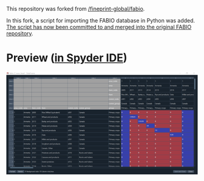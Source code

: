 This repository was forked from [/fineprint-global/fabio](https://github.com/fineprint-global/fabio).

In this fork, a script for importing the FABIO database in Python was added. [The script has now been committed to and merged into the original FABIO repository](https://github.com/fineprint-global/fabio/tree/master/python-import).

# Preview ([in Spyder IDE](https://spyder-ide.org/))
![FABIO_Z_mass_head](/python-import/preview.png)